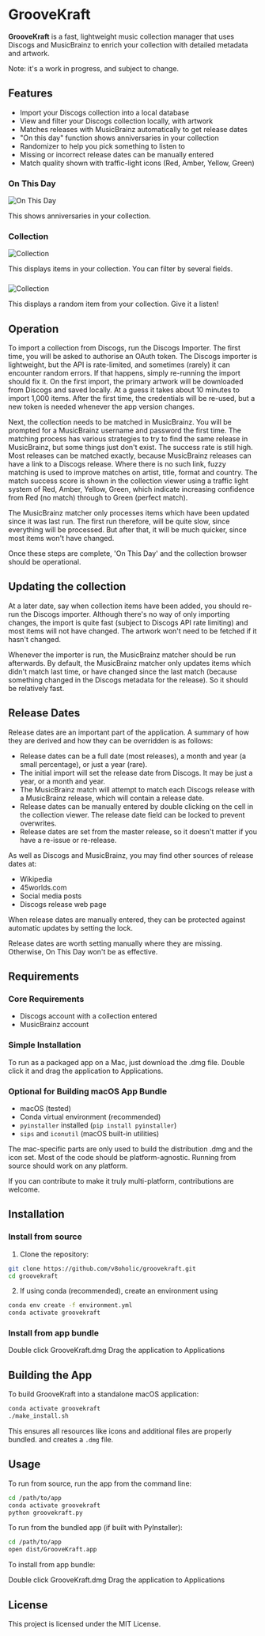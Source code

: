 # GrooveKraft

**GrooveKraft** is a fast, lightweight music collection manager that uses Discogs and MusicBrainz to enrich your collection with detailed metadata and artwork.

Note: it's a work in progress, and subject to change.

## Features

- Import your Discogs collection into a local database
- View and filter your Discogs collection locally, with artwork
- Matches releases with MusicBrainz automatically to get release dates
- "On this day" function shows anniversaries in your collection
- Randomizer to help you pick something to listen to
- Missing or incorrect release dates can be manually entered
- Match quality shown with traffic-light icons (Red, Amber, Yellow, Green)

### On This Day

![On This Day](docs/images/on_this_day.png)

This shows anniversaries in your collection.

### Collection

![Collection](docs/images/collection.png)

This displays items in your collection. You can filter by several fields.

###

![Collection](docs/images/randomiser.png)

This displays a random item from your collection. Give it a listen!

## Operation

To import a collection from Discogs, run the Discogs Importer. The first time, you will be asked to authorise an OAuth token. The Discogs importer
is lightweight, but the API is rate-limited, and sometimes (rarely) it can encounter random errors. If that happens, simply re-running the import
should fix it. On the first import, the primary artwork will be downloaded from Discogs and saved locally. At a guess it takes about 10 minutes
to import 1,000 items. After the first time, the credentials will be re-used, but a new token is needed whenever the app version changes.

Next, the collection needs to be matched in MusicBrainz. You will be prompted for a MusicBrainz username and password the first time.
The matching process has various strategies to try to find the same release in MusicBrainz, but some things just don't exist.
The success rate is still high. Most releases can be matched exactly, because MusicBrainz releases can have a link to a Discogs release.
Where there is no such link, fuzzy matching is used to improve matches on artist, title, format and country. The match success score is shown
in the collection viewer using a traffic light system of Red, Amber, Yellow, Green, which indicate increasing confidence from Red (no match)
through to Green (perfect match).

The MusicBrainz matcher only processes items which have been updated since it was last run. The first run therefore, will be
quite slow, since everything will be processed. But after that, it will be much quicker, since most items won't have changed.

Once these steps are complete, 'On This Day' and the collection browser should be operational.

## Updating the collection

At a later date, say when collection items have been added, you should re-run the Discogs importer. Although there's no way of only importing changes, the import is quite fast (subject to Discogs API rate limiting) and most items will not have changed. The artwork won't need to be fetched if it hasn't changed.

Whenever the importer is run, the MusicBrainz matcher should be run afterwards. By default, the MusicBrainz matcher only updates items which didn't match last time, or have changed since the last match (because something changed in the Discogs metadata for the release). So it should be relatively fast.

## Release Dates

Release dates are an important part of the application. A summary of how they are derived and how they can be overridden is as follows:

- Release dates can be a full date (most releases), a month and year (a small percentage), or just a year (rare).
- The initial import will set the release date from Discogs. It may be just a year, or a month and year.
- The MusicBrainz match will attempt to match each Discogs release with a MusicBrainz release, which will contain a release date.
- Release dates can be manually entered by double clicking on the cell in the collection viewer. The release date field can be locked to prevent overwrites.
- Release dates are set from the master release, so it doesn't matter if you have a re-issue or re-release.

As well as Discogs and MusicBrainz, you may find other sources of release dates at:

- Wikipedia
- 45worlds.com
- Social media posts
- Discogs release web page

When release dates are manually entered, they can be protected against automatic updates by setting the lock.

Release dates are worth setting manually where they are missing. Otherwise, On This Day won't be as effective.

## Requirements

### Core Requirements

- Discogs account with a collection entered
- MusicBrainz account

### Simple Installation

To run as a packaged app on a Mac, just download the .dmg file. Double click it and drag the application to Applications.

### Optional for Building macOS App Bundle

- macOS (tested)
- Conda virtual environment (recommended)
- `pyinstaller` installed (`pip install pyinstaller`)
- `sips` and `iconutil` (macOS built-in utilities)

The mac-specific parts are only used to build the distribution .dmg and the icon set. Most of the code should be platform-agnostic. Running from source should work on any platform.

If you can contribute to make it truly multi-platform, contributions are welcome.

## Installation

### Install from source

1. Clone the repository:

```bash
git clone https://github.com/v8oholic/groovekraft.git
cd groovekraft
```

2. If using conda (recommended), create an environment using
```bash
conda env create -f environment.yml
conda activate groovekraft
```

### Install from app bundle

Double click GrooveKraft.dmg
Drag the application to Applications


## Building the App

To build GrooveKraft into a standalone macOS application:

```bash
conda activate groovekraft
./make_install.sh
```

This ensures all resources like icons and additional files are properly bundled. and creates a `.dmg` file.

## Usage

To run from source, run the app from the command line:

```bash
cd /path/to/app
conda activate groovekraft
python groovekraft.py
```

To run from the bundled app (if built with PyInstaller):

```bash
cd /path/to/app
open dist/GrooveKraft.app
```

To install from app bundle:

Double click GrooveKraft.dmg
Drag the application to Applications


## License

This project is licensed under the MIT License.